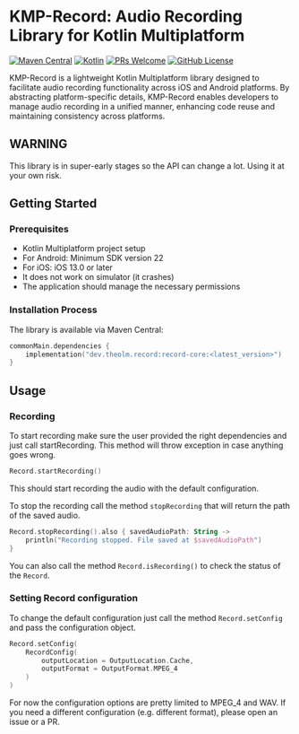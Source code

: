 # KMP-Record: Audio Recording Library for Kotlin Multiplatform

[![Maven Central](https://img.shields.io/maven-central/v/dev.theolm.record/record-core)](https://mvnrepository.com/artifact/dev.theolm)
[![Kotlin](https://img.shields.io/badge/kotlin-2.0.21-blue.svg?logo=kotlin)](http://kotlinlang.org)
[![PRs Welcome](https://img.shields.io/badge/PRs-welcome-brightgreen.svg)](https://github.com/theolm/kmp-record)
[![GitHub License](https://img.shields.io/badge/license-MIT-blue.svg?style=flat)](https://opensource.org/licenses/MIT)

KMP-Record is a lightweight Kotlin Multiplatform library designed to facilitate audio recording functionality across iOS and Android platforms. By abstracting platform-specific details, KMP-Record enables developers to manage audio recording in a unified manner, enhancing code reuse and maintaining consistency across platforms.



## WARNING
This library is in super-early stages so the API can change a lot. Using it at your own risk.

## Getting Started

### Prerequisites

- Kotlin Multiplatform project setup
- For Android: Minimum SDK version 22
- For iOS: iOS 13.0 or later
- It does not work on simulator (it crashes)
- The application should manage the necessary permissions

### Installation Process

The library is available via Maven Central:

```kt
commonMain.dependencies {
    implementation("dev.theolm.record:record-core:<latest_version>")
}
```

## Usage

### Recording

To start recording make sure the user provided the right dependencies and just call startRecording. This method will throw exception in case anything goes wrong.

```kt
Record.startRecording()
```

This should start recording the audio with the default configuration.

To stop the recording call the method `stopRecording` that will return the path of the saved audio.

```kt
Record.stopRecording().also { savedAudioPath: String ->
    println("Recording stopped. File saved at $savedAudioPath")
}
```

You can also call the method `Record.isRecording()` to check the status of the `Record`.

### Setting Record configuration
To change the default configuration just call the method `Record.setConfig` and pass the configuration object.

```kt
Record.setConfig(
    RecordConfig(
        outputLocation = OutputLocation.Cache,
        outputFormat = OutputFormat.MPEG_4
    )
)
```

For now the configuration options are pretty limited to MPEG_4 and WAV. If you need a different configuration (e.g. different format), please open an issue or a PR.
